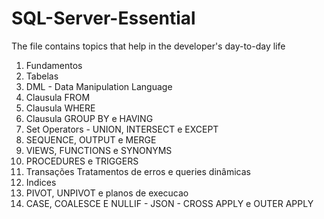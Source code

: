 # SQL-Server-Essential
The file contains topics that help in the developer's day-to-day life

01. Fundamentos
02. Tabelas
03. DML - Data Manipulation Language
04. Clausula FROM
05. Clausula WHERE
06. Clausula GROUP BY e HAVING
07. Set Operators - UNION, INTERSECT e EXCEPT
08. SEQUENCE, OUTPUT e MERGE
09. VIEWS, FUNCTIONS e SYNONYMS
10. PROCEDURES e TRIGGERS
11. Transações Tratamentos de erros e queries dinâmicas
12. Indices
13. PIVOT, UNPIVOT e planos de execucao
14. CASE, COALESCE E NULLIF - JSON - CROSS APPLY e OUTER APPLY
